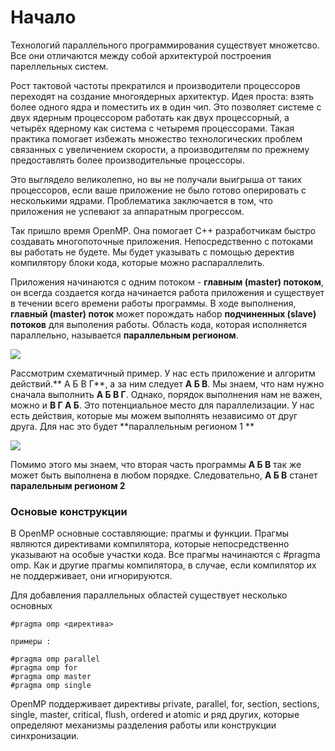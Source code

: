 # Начало

Технологий параллельного программирования существует множетсво. Все они отличаются между собой архитектурой построения пареллельных систем.

Рост тактовой частоты прекратился и производители процессоров переходят на создание многоядерных архитектур. Идея проста: взять более одного ядра и поместить их в один чип. Это позволяет системе с двух ядерным процессором работать как двух процессорный, а четырёх ядерному как система с четыремя процессорами. Такая практика помогает избежать множество технологических проблем связанных с увеличением скорости, а производителям по прежнему предоставлять более производительные процессоры.

Это выглядело великолепно, но вы не получали выигрыша от таких процессоров, если ваше приложение не было готово оперировать с несколькими ядрами. Проблематика заключается в том, что приложения не успевают за аппаратным прогрессом.

Так пришло время OpenMP. Она помогает С++ разработчикам быстро создавать многопоточные приложения. Непосредственно с потоками вы работать не будете. Мы будет указывать с помощью деректив компилятору блоки кода, которые можно распараллелить.

Приложения начинаются с одним потоком - **главным (master) потоком**, он всегда создается когда начинается работа приложения и существует в течении всего времени работы программы. В ходе выполнения,  **главный (master) поток** может порождать набор **подчиненных (slave) потоков**  для выполения работы. Область кода, которая исполняется параллельно, называется **параллельным регионом**. 

![](http://habrastorage.org/files/22a/979/5a4/22a9795a49544f6fbf73299805e4a130.png)

Рассмотрим схематичный пример. У нас есть приложение и алгоритм действий.** А Б В Г**, а за ним следует **А Б В**. Мы  знаем, что нам нужно сначала выполнить **А Б В Г**. Однако, порядок выполнения нам не важен, можно и **В Г А Б**. Это потенциальное место для параллелизации. У нас есть действия, которые мы можем выполнять независимо от друг друга. Для нас это будет **параллельным регионом 1 ** 

![](http://habrastorage.org/files/9ae/63f/ef4/9ae63fef480647be9b1aa06138afd7bc.png)

Помимо этого мы знаем, что вторая часть программы **А Б В** так же может быть выполнена в любом порядке. Следовательно,  **А Б В**  станет **паралельным регионом 2**

### Основые конструкции

В OpenMP основные составляющие: прагмы и функции. Прагмы являются директивами компилятора, которые непосредственно указывают на особые участки кода. Все прагмы начинаются с #pragma omp. Как и другие прагмы компилятора, в случае, если компилятор их не поддерживает, они игнорируются. 

Для добавления параллельных областей существует несколько основных 
```
#pragma omp <директива>

примеры :

#pragma omp parallel 
#pragma omp for
#pragma omp master
#pragma omp single

```
OpenMP поддерживает директивы private, parallel, for, section, sections, single, master, critical, flush, ordered и atomic и ряд других, которые определяют механизмы разделения работы или конструкции синхронизации.


